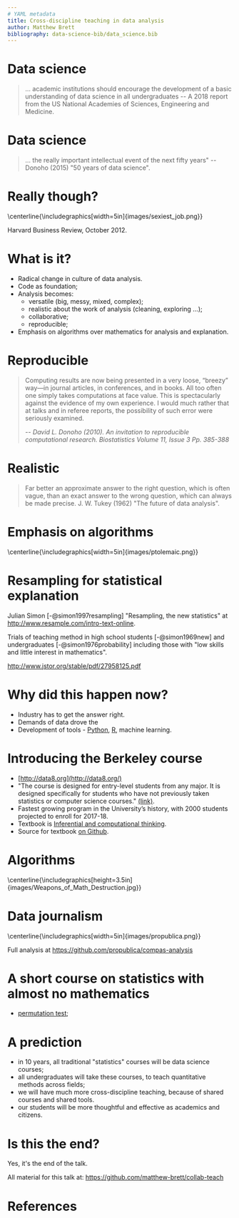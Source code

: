 ```yaml
---
# YAML metadata
title: Cross-discipline teaching in data analysis
author: Matthew Brett
bibliography: data-science-bib/data_science.bib
---
```


# Data science

> ... academic institutions should encourage the development of a basic
> understanding of data science in all undergraduates -- A 2018 report from
> the US National Academies of Sciences, Engineering and Medicine.

# Data science

> ... the really important intellectual event of the next fifty years"
> -- Donoho (2015) "50 years of data science".

# Really though?

\centerline{\includegraphics[width=5in]{images/sexiest_job.png}}

Harvard Business Review, October 2012.

# What is it?

*   Radical change in culture of data analysis.
*   Code as foundation;
*   Analysis becomes:
    *    versatile (big, messy, mixed, complex);
    *    realistic about the work of analysis (cleaning, exploring ...);
    *    collaborative;
    *    reproducible;
*   Emphasis on algorithms over mathematics for analysis and explanation.

# Reproducible

> Computing results are now being presented in a very loose, “breezy” way—in
> journal articles, in conferences, and in books. All too often one simply
> takes computations at face value. This is spectacularly against the evidence
> of my own experience. I would much rather that at talks and in referee
> reports, the possibility of such error were seriously examined.
>
> -- <cite>David L. Donoho (2010). An invitation to reproducible computational
> research. Biostatistics Volume 11, Issue 3 Pp. 385-388</cite>

# Realistic

> Far better an approximate answer to the right question, which is often
> vague, than an exact answer to the wrong question, which can always be made
> precise.  J. W. Tukey (1962) "The future of data analysis".

# Emphasis on algorithms

\centerline{\includegraphics[width=5in]{images/ptolemaic.png}}

# Resampling for statistical explanation

Julian Simon [-@simon1997resampling] "Resampling, the new statistics" at
http://www.resample.com/intro-text-online.

Trials of teaching method in high school students [-@simon1969new] and
undergraduates [-@simon1976probability] including those with "low skills and
little interest in mathematics".

http://www.jstor.org/stable/pdf/27958125.pdf

# Why did this happen now?

*   Industry has to get the answer right.
*   Demands of data drove the
*   Development of tools -
    [Python](https://stackoverflow.blog/2017/09/06/incredible-growth-python),
    [R](https://stackoverflow.blog/2017/10/10/impressive-growth-r), machine
    learning.

# Introducing the Berkeley course

* [http://data8.org](http://data8.org/)
* "The course is designed for entry-level students from any major. It is
  designed specifically for students who have not previously taken statistics
  or computer science courses."
  [(link)](https://data.berkeley.edu/education/courses/data-8-foundations-data-science).
* Fastest growing program in the University’s history, with 2000 students
  projected to enroll for 2017-18.
* Textbook is [Inferential and computational thinking](https://www.inferentialthinking.com).
* Source for textbook [on Github](https://github.com/data-8/textbook).

# Algorithms

\centerline{\includegraphics[height=3.5in]{images/Weapons_of_Math_Destruction.jpg}}

# Data journalism

\centerline{\includegraphics[width=5in]{images/propublica.png}}

Full analysis at https://github.com/propublica/compas-analysis

# A short course on statistics with almost no mathematics

* [permutation
  test](https://github.com/matthew-brett/psy-data-sci/permutation_test.ipynb);

# A prediction

* in 10 years, all traditional "statistics" courses will be data science
  courses;
* all undergraduates will take these courses, to teach quantitative methods
  across fields;
* we will have much more cross-discipline teaching, because of shared courses
  and shared tools.
* our students will be more thoughtful and effective as academics and
  citizens.

# Is this the end?

Yes, it's the end of the talk.

All material for this talk at: https://github.com/matthew-brett/collab-teach

# References
